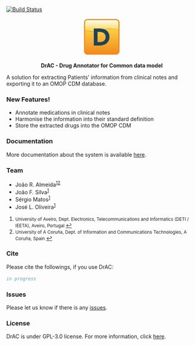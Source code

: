 [![Build Status](https://travis-ci.org/joemccann/dillinger.svg?branch=master)](https://github.com/bioinformatics-ua/DrAC/tree/master)

<p align="center"><img src="images/logo.png" alt="cn-to-cdm" height="100" border="0" /></p>

<p align="center"><b>DrAC - Drug Annotator for Common data model</b></p>

A solution for extracting Patients' information from clinical notes and exporting it to an OMOP CDM database.

### New Features!

  - Annotate medications in clinical notes
  - Harmonise the information into their standard definition
  - Store the extracted drugs into the OMOP CDM

### Documentation

More documentation about the system is available [here](https://github.com/bioinformatics-ua/DrAC/wiki).

### Team
  * João R. Almeida<sup id="a1">[1](#f1)</sup><sup id="a2">[2](#f2)</sup>
  * João F. Silva<sup id="a1">[1](#f1)</sup>
  * Sérgio Matos<sup id="a1">[1](#f1)</sup>
  * José L. Oliveira<sup id="a1">[1](#f1)</sup>

1. <small id="f1"> University of Aveiro, Dept. Electronics, Telecommunications and Informatics (DETI / IEETA), Aveiro, Portugal </small> [↩](#a1)
2. <small id="f4"> University of A Coruña, Dept. of Information and Communications Technologies, A Coruña, Spain </small> [↩](#a4)

### Cite

Please cite the followings, if you use DrAC:

```bib
in progress
```

### Issues
Please let us know if there is any
[issues](https://github.com/bioinformatics-ua/DrAC/issues).

### License
DrAC is under GPL-3.0 license. For more information, click
[here](https://github.com/bioinformatics-ua/DrAC/blob/master/LICENSE).
